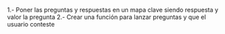 1.- Poner las preguntas y respuestas en un mapa clave siendo respuesta y valor la pregunta
2.- Crear una función para lanzar preguntas y que el usuario conteste
